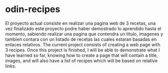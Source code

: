 # odin-recipes
El proyecto actual consiste en realizar una pagina web de 3 recetas, una vez finalizado este proyecto podre haber demostrado lo aprendido hasta el momento, sabiendo realizar una pagina que contendra un titulo, imagenes y tambien contara con un listado de recetas las cuales estaran basadas en enlaces relativos.
The current project consists of creating a web page with 3 recipes. Once this project is finished, I will be able to demonstrate what I have learned so far, knowing how to create a page that will contain a title, images, and will also have a list of recipes which will be based on relative links.